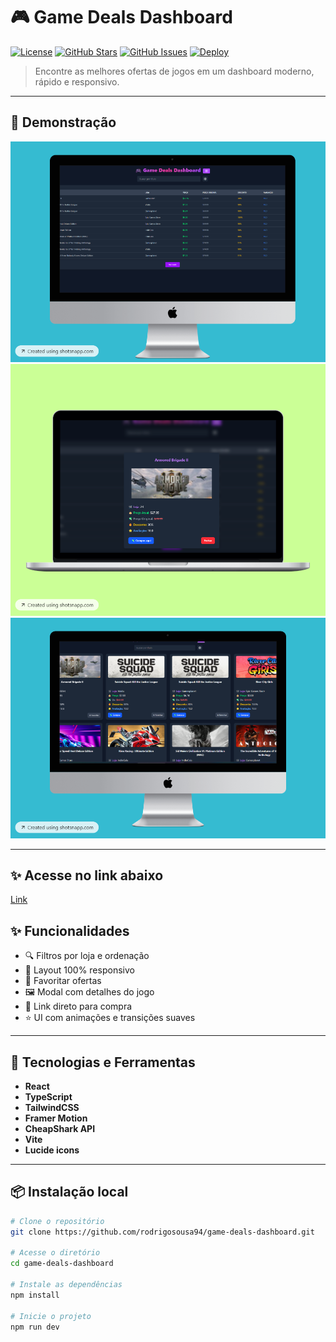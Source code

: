 # 🎮 Game Deals Dashboard

[![License](https://img.shields.io/github/license/seu-usuario/game-deals-dashboard?color=purple)](LICENSE)
[![GitHub Stars](https://img.shields.io/github/stars/seu-usuario/game-deals-dashboard?color=yellow)](https://github.com/seu-usuario/game-deals-dashboard/stargazers)
[![GitHub Issues](https://img.shields.io/github/issues/seu-usuario/game-deals-dashboard)](https://github.com/seu-usuario/game-deals-dashboard/issues)
[![Deploy](https://img.shields.io/badge/Live-Demo-purple?style=flat&logo=vercel)](https://seu-link.vercel.app)

> Encontre as melhores ofertas de jogos em um dashboard moderno, rápido e responsivo.

---

## 📸 Demonstração

<img src="https://github.com/rodrigosousa94/Game-Deals-Dashboard/blob/main/public/tabela.png?raw=true" alt="Demonstração do projeto" width="600" />
<img src="https://github.com/rodrigosousa94/Game-Deals-Dashboard/blob/main/public/modal.png?raw=true" alt="Demonstração do projeto" width="600" />
<img src="https://github.com/rodrigosousa94/Game-Deals-Dashboard/blob/main/public/cards.png?raw=true" alt="Demonstração do projeto" width="600" />

---

## ✨ Acesse no link abaixo
<a target="_blank" href="https://game-deals-dashboard-five.vercel.app/">Link</a>

## ✨ Funcionalidades

- 🔍 Filtros por loja e ordenação
- 📱 Layout 100% responsivo
- 💾 Favoritar ofertas
- 🖼️ Modal com detalhes do jogo
- 💸 Link direto para compra
- ⭐ UI com animações e transições suaves

---

## 🚀 Tecnologias e Ferramentas

- **React**
- **TypeScript**
- **TailwindCSS**
- **Framer Motion**
- **CheapShark API**
- **Vite**
- **Lucide icons**

---

## 📦 Instalação local

```bash
# Clone o repositório
git clone https://github.com/rodrigosousa94/game-deals-dashboard.git

# Acesse o diretório
cd game-deals-dashboard

# Instale as dependências
npm install

# Inicie o projeto
npm run dev
